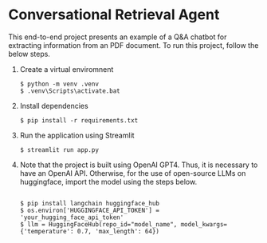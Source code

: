 # Conversational Retrieval Agent

This end-to-end project presents an example of a Q&A chatbot for extracting information from an PDF document. To run this project, follow the below steps.

1. Create a virtual enviromnent 
    ```console
    $ python -m venv .venv
    $ .venv\Scripts\activate.bat
    ```
    
2. Install dependencies 
    ```console
    $ pip install -r requirements.txt
    ```
    
3. Run the application using Streamlit
    ```console
    $ streamlit run app.py
    ```
4. Note that the project is built using OpenAI GPT4. Thus, it is necessary to have an OpenAI API. Otherwise, for the use of open-source LLMs on huggingface, import the model using the steps below.
    ```console
    
    $ pip install langchain huggingface_hub
    $ os.environ['HUGGINGFACE_API_TOKEN'] = 'your_hugging_face_api_token'
    $ llm = HuggingFaceHub(repo_id="model_name", model_kwargs={'temperature': 0.7, 'max_length': 64})
    ```

